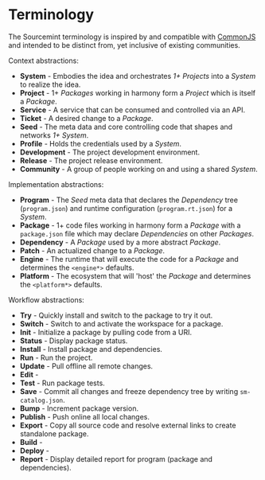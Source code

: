 Terminology
===========

The Sourcemint terminology is inspired by and compatible with [CommonJS](http://commonjs.org) and intended to be distinct from, yet inclusive of existing communities.

Context abstractions:

  * **System** - Embodies the idea and orchestrates *1+ Projects* into a *System* to realize the idea.
  * **Project** - 1+ *Packages* working in harmony form a *Project* which is itself a *Package*.
  * **Service** - A service that can be consumed and controlled via an API.
  * **Ticket** - A desired change to a *Package*.
  * **Seed** - The meta data and core controlling code that shapes and networks *1+ System*.
  * **Profile** - Holds the credentials used by a *System*.
  * **Development** - The project development environment.
  * **Release** - The project release environment.
  * **Community** - A group of people working on and using a shared *System*.

Implementation abstractions:

  * **Program** - The *Seed* meta data that declares the *Dependency* tree (`program.json`) and runtime configuration (`program.rt.json`) for a *System*.
  * **Package** - 1+ code files working in harmony form a *Package* with a `package.json` file which may declare *Dependencies* on other *Packages*.
  * **Dependency** - A *Package* used by a more abstract *Package*.
  * **Patch** - An actualized change to a *Package*.
  * **Engine** - The runtime that will execute the code for a *Package* and determines the `<engine*>` defaults.
  * **Platform** - The ecosystem that will 'host' the *Package* and determines the `<platform*>` defaults.

Workflow abstractions:

  * **Try** - Quickly install and switch to the package to try it out.
  * **Switch** - Switch to and activate the workspace for a package.
  * **Init** - Initialize a package by pulling code from a URI.
  * **Status** - Display package status.
  * **Install** - Install package and dependencies.
  * **Run** - Run the project.
  * **Update** - Pull offline all remote changes.
  * **Edit** - 
  * **Test** - Run package tests.
  * **Save** - Commit all changes and freeze dependency tree by writing `sm-catalog.json`.
  * **Bump** - Increment package version.
  * **Publish** - Push online all local changes.
  * **Export** - Copy all source code and resolve external links to create standalone package.
  * **Build** - 
  * **Deploy** - 
  * **Report** - Display detailed report for program (package and dependencies).

